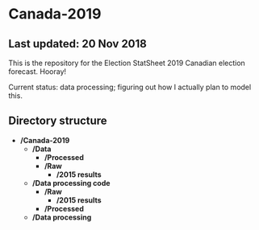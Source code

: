 # Canada-2019
## Last updated: 20 Nov 2018
This is the repository for the Election StatSheet 2019 Canadian election forecast. Hooray!

Current status: data processing; figuring out how I actually plan to model this.

## Directory structure
- **/Canada-2019**
  - **/Data**
    - **/Processed**
    - **/Raw**
      - **/2015 results**
  - **/Data processing code**
    - **/Raw**
      - **/2015 results**
    - **/Processed**
  - **/Data processing**


